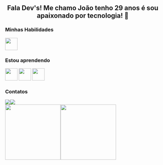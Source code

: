 ## <center>Fala Dev's! Me chamo João tenho 29 anos é sou apaixonado por tecnologia! 👋</center>



### Minhas Habilidades
<img src="https://cdn.jsdelivr.net/gh/devicons/devicon/icons/java/java-original-wordmark.svg" width="40" height="40" /> <link rel="stylesheet" href="https://cdn.jsdelivr.net/gh/devicons/devicon@v2.15.1/devicon.min.css">


### Estou aprendendo
<img src="https://cdn.jsdelivr.net/gh/devicons/devicon/icons/java/java-original-wordmark.svg" width="40" height="40" /> <img src="https://cdn.jsdelivr.net/gh/devicons/devicon/icons/spring/spring-plain.svg" width="40" height="40" /> <img src="https://cdn.jsdelivr.net/gh/devicons/devicon/icons/mysql/mysql-original-wordmark.svg" width="40" height="40" />


### Contatos
<div><a href = "mailto:contato@joao.fnnt@gmail.com"><img src="https://img.shields.io/badge/Gmail-D14836?style=for-the-badge&logo=gmail&logoColor=white" target="_blank"></a><a href="https://www.linkedin.com/in/jo%C3%A3o-ferreira-n-neto/" target="_blank"><img src="https://img.shields.io/badge/-LinkedIn-%230077B5?style=for-the-badge&logo=linkedin&logoColor=white" target="_blank"></a>   </div>







<div><a href="https://github.com/joaofnt"><img height="180em" src="https://github-readme-stats.vercel.app/api/top-langs/?username=joaofnt&layout=compact&langs_count=7&theme=dark"/><img height="180em" src="https://github-readme-stats.vercel.app/api?username=joaofnt&show_icons=true&theme=dracula&include_all_commits=true&count_private=true"/></div>


